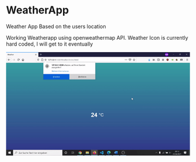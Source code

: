 # WeatherApp
Weather App Based on the users location

Working Weatherapp using openweathermap API.
Weather Icon is currently hard coded, I will get to it eventually

![](weatherapp.gif)
